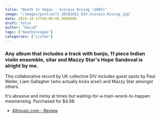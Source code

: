 ```yaml
---
title: "Death In Vegas - Scorpio Rising (2003)"
image: "/images/post/wilt_20181012_DIV.Scorpio.Rising.jpg"
date: 2018-10-12T00:00:00.0000000
draft: false
author: "David"
tags: ["deathinvegas"]
categories: ["Listen"]
---
```

### Any album that includes a track with banjo, 11 piece Indian violin ensemble, sitar and Mazzy Star's Hope Sandoval is alright by me.

 This collaborative record by UK collective DIV includes guest spots by Paul Weller, Liam Gallagher (who actually kicks arse!) and Mazzy Star amongst others.

 It's abrasive and mirky at times but waiting-for-a-train-wreck-to-happen mesmerising. Purchased for $4.98.

-  [Allmusic.com - Review](https://www.allmusic.com/album/scorpio-rising-mw0000033475)